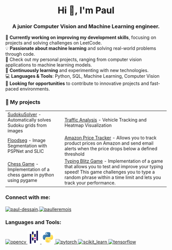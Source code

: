 <h1 align="center">Hi 👋, I'm Paul</h1>
<h3 align="center">A junior Computer Vision and Machine Learning engineer.</h3>

🔭 **Currently working on improving my development skills**, focusing on projects and solving challenges on LeetCode.  
💡 **Passionate about machine learning** and solving real-world problems through code.  
📂 Check out my personal projects, ranging from computer vision applications to machine learning models.  
🌱 **Continuously learning** and experimenting with new technologies.  
💻 **Languages & Tools**: Python, SQL, Machine Learning, Computer Vision  
🚀 **Looking for opportunities** to contribute to innovative projects and fast-paced environments.

<h3 align="left">🌟 My projects</h3>

<table align="center">
    <tr>
        <td><a href="https://github.com/pauldess1/SudokuSolver">SudokuSolver</a> - Automatically solves Sudoku grids from images</td>
        <td><a href="https://github.com/pauldess1/Traffic_Analysis">Traffic Analysis</a> - Vehicle Tracking and Heatmap Visualization</td>
    </tr>
    <tr>
        <td><a href="https://github.com/pauldess1/Floodseg">Floodseg</a> - Image Segmentation with PSPNet and SLIC </td>
        <td><a href="https://github.com/pauldess1/Amazon-Price-Tracker">Amazon Price Tracker</a> - Allows you to track product prices on Amazon and send email alerts when the price drops below a defined threshold </td>
    </tr>
    <tr>
        <td><a href="https://github.com/pauldess1/Chess">Chess Game</a> - Implementation of a chess game in python using pygame </td>
        <td><a href="https://github.com/pauldess1/Typing-Blitz">Typing Blitz Game</a> - Implementation of a game that allows you to test and improve your typing speed! This game challenges you to type a random phrase within a time limit and lets you track your performance. </td>
    </tr>
</table>

<h3 align="left">Connect with me:</h3>
<p align="left">
    <a href="https://linkedin.com/in/paul-dessain" target="blank">
        <img align="center" src="https://raw.githubusercontent.com/rahuldkjain/github-profile-readme-generator/master/src/images/icons/Social/linked-in-alt.svg" alt="paul-dessain" height="30" width="40" />
    </a>
    <a href="https://www.leetcode.com/paulleremois" target="blank">
        <img align="center" src="https://raw.githubusercontent.com/rahuldkjain/github-profile-readme-generator/master/src/images/icons/Social/leet-code.svg" alt="paulleremois" height="30" width="40" />
    </a>
</p>

<h3 align="left">Languages and Tools:</h3>
<p align="left">
    <a href="https://opencv.org/" target="_blank" rel="noreferrer">
        <img src="https://www.vectorlogo.zone/logos/opencv/opencv-icon.svg" alt="opencv" width="40" height="40"/>
    </a> 
    <a href="https://pandas.pydata.org/" target="_blank" rel="noreferrer">
        <img src="https://raw.githubusercontent.com/devicons/devicon/2ae2a900d2f041da66e950e4d48052658d850630/icons/pandas/pandas-original.svg" alt="pandas" width="40" height="40"/>
    </a> 
    <a href="https://www.python.org" target="_blank" rel="noreferrer">
        <img src="https://raw.githubusercontent.com/devicons/devicon/master/icons/python/python-original.svg" alt="python" width="40" height="40"/>
    </a>
    <a href="https://pytorch.org/" target="_blank" rel="noreferrer">
        <img src="https://www.vectorlogo.zone/logos/pytorch/pytorch-icon.svg" alt="pytorch" width="40" height="40"/>
    </a> 
    <a href="https://scikit-learn.org/" target="_blank" rel="noreferrer">
        <img src="https://upload.wikimedia.org/wikipedia/commons/0/05/Scikit_learn_logo_small.svg" alt="scikit_learn" width="40" height="40"/>
    </a> 
    <a href="https://www.tensorflow.org" target="_blank" rel="noreferrer">
        <img src="https://www.vectorlogo.zone/logos/tensorflow/tensorflow-icon.svg" alt="tensorflow" width="40" height="40"/>
    </a>
</p>


